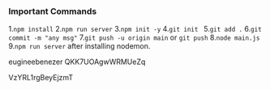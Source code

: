 ### Important Commands

1.`npm install`
2.`npm run server`
3.`npm init -y`
4.`git init `
5.`git add .`
6.`git commit -m "any msg"`
7.`git push -u origin main` or `git push`
8.`node main.js`
9.`npm run server` after installing nodemon.


eugineebenezer
QKK7UOAgwWRMUeZq


VzYRL1rgBeyEjzmT
